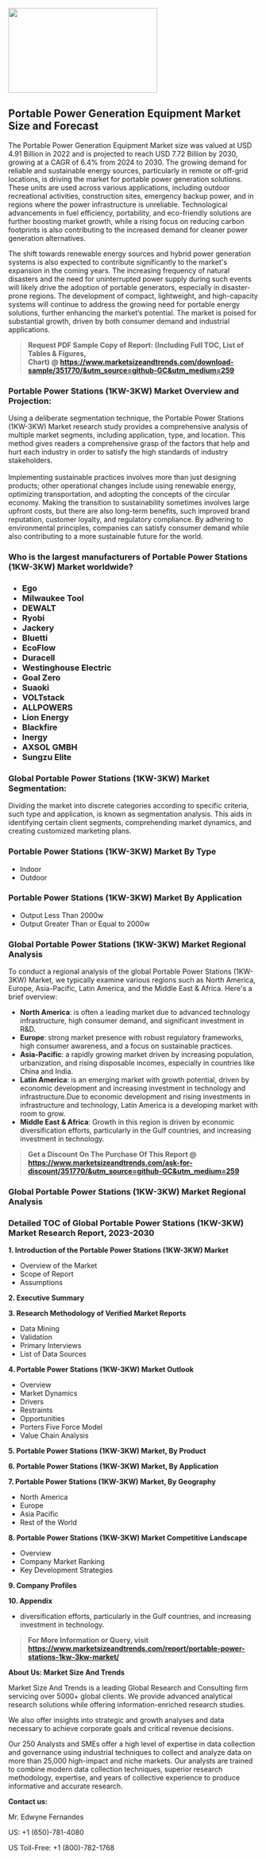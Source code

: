 <p><img class="alignnone size-medium wp-image-20088" src="https://ffe5etoiles.com/wp-content/uploads/2024/12/MST1-300x171.png" alt="" width="300" height="171" /></p><h2>Portable Power Generation Equipment Market Size and Forecast</h2><p>The Portable Power Generation Equipment Market size was valued at USD 4.91 Billion in 2022 and is projected to reach USD 7.72 Billion by 2030, growing at a CAGR of 6.4% from 2024 to 2030. The growing demand for reliable and sustainable energy sources, particularly in remote or off-grid locations, is driving the market for portable power generation solutions. These units are used across various applications, including outdoor recreational activities, construction sites, emergency backup power, and in regions where the power infrastructure is unreliable. Technological advancements in fuel efficiency, portability, and eco-friendly solutions are further boosting market growth, while a rising focus on reducing carbon footprints is also contributing to the increased demand for cleaner power generation alternatives.</p><p>The shift towards renewable energy sources and hybrid power generation systems is also expected to contribute significantly to the market's expansion in the coming years. The increasing frequency of natural disasters and the need for uninterrupted power supply during such events will likely drive the adoption of portable generators, especially in disaster-prone regions. The development of compact, lightweight, and high-capacity systems will continue to address the growing need for portable energy solutions, further enhancing the market’s potential. The market is poised for substantial growth, driven by both consumer demand and industrial applications.</p></p><blockquote id="" class=""><strong>Request PDF Sample Copy of Report: (Including Full TOC, List of Tables &amp; Figures, Chart)&nbsp;@&nbsp;<strong><a href="https://www.marketsizeandtrends.com/download-sample/351770/&utm_source=github-GC&utm_medium=259" target="_blank">https://www.marketsizeandtrends.com/download-sample/351770/&utm_source=github-GC&utm_medium=259</a></strong></strong></blockquote><h3 id="" class="">Portable Power Stations (1KW-3KW) Market&nbsp;Overview and Projection:</h3><p id="" class="">Using a deliberate segmentation technique, the Portable Power Stations (1KW-3KW) Market research study provides a comprehensive analysis of multiple market segments, including application, type, and location. This method gives readers a comprehensive grasp of the factors that help and hurt each industry in order to satisfy the high standards of industry stakeholders. <br /> <br />Implementing sustainable practices involves more than just designing products; other operational changes include using renewable energy, optimizing transportation, and adopting the concepts of the circular economy. Making the transition to sustainability sometimes involves large upfront costs, but there are also long-term benefits, such improved brand reputation, customer loyalty, and regulatory compliance. By adhering to environmental principles, companies can satisfy consumer demand while also contributing to a more sustainable future for the world.</p><h3 id="" class="">Who is the largest manufacturers of&nbsp;Portable Power Stations (1KW-3KW) Market worldwide?</h3><h3 class=""><p><ul><li>Ego </li><li> Milwaukee Tool </li><li> DEWALT </li><li> Ryobi </li><li> Jackery </li><li> Bluetti </li><li> EcoFlow </li><li> Duracell </li><li> Westinghouse Electric </li><li> Goal Zero </li><li> Suaoki </li><li> VOLTstack </li><li> ALLPOWERS </li><li> Lion Energy </li><li> Blackfire </li><li> Inergy </li><li> AXSOL GMBH </li><li> Sungzu Elite</li></ul></p></h3><h3 id="" class="">Global&nbsp;Portable Power Stations (1KW-3KW) Market Segmentation:</h3><p id="" class="">Dividing the market into discrete categories according to specific criteria, such type and application, is known as segmentation analysis. This aids in identifying certain client segments, comprehending market dynamics, and creating customized marketing plans.</p><h3 id="" class="">Portable Power Stations (1KW-3KW) Market&nbsp;By Type</h3><p><p><ul><li>Indoor</li><li> Outdoor</p></li></ul></p></p><h3 id="" class="">Portable Power Stations (1KW-3KW) Market&nbsp;By Application</h3><p class=""><p><ul><li>Output Less Than 2000w</li><li> Output Greater Than or Equal to 2000w</li></ul></p></p><h3 id="" class="">Global Portable Power Stations (1KW-3KW) Market Regional Analysis</h3><p id="" class="">To conduct a regional analysis of the global Portable Power Stations (1KW-3KW) Market, we typically examine various regions such as North America, Europe, Asia-Pacific, Latin America, and the Middle East &amp; Africa. Here's a brief overview:</p><ul><li><strong>North America</strong>: is often a leading market due to advanced technology infrastructure, high consumer demand, and significant investment in R&amp;D.</li><li><strong>Europe</strong>: strong market presence with robust regulatory frameworks, high consumer awareness, and a focus on sustainable practices.</li><li><strong>Asia-Pacific</strong>: a rapidly growing market driven by increasing population, urbanization, and rising disposable incomes, especially in countries like China and India.</li><li><strong>Latin America</strong>: is an emerging market with growth potential, driven by economic development and increasing investment in technology and infrastructure.Due to economic development and rising investments in infrastructure and technology, Latin America is a developing market with room to grow.</li><li><strong>Middle East &amp; Africa</strong>: Growth in this region is driven by economic diversification efforts, particularly in the Gulf countries, and increasing investment in technology.</li></ul><blockquote id="" class=""><strong>Get a Discount On The Purchase Of This Report @ <strong><a href="https://www.marketsizeandtrends.com/ask-for-discount/351770/&utm_source=github-GC&utm_medium=259" target="_blank">https://www.marketsizeandtrends.com/ask-for-discount/351770/&utm_source=github-GC&utm_medium=259</a></strong></strong></blockquote><h3 id="" class="">Global Portable Power Stations (1KW-3KW) Market Regional Analysis</h3><h3 id="" class="">Detailed TOC of Global Portable Power Stations (1KW-3KW) Market Research Report, 2023-2030</h3><p id="" class=""><strong>1. Introduction of the Portable Power Stations (1KW-3KW) Market</strong></p><ul><li>Overview of the Market</li><li>Scope of Report</li><li>Assumptions</li></ul><p id="" class=""><strong>2. Executive Summary</strong></p><p id="" class=""><strong>3. Research Methodology of Verified Market Reports</strong></p><ul><li>Data Mining</li><li>Validation</li><li>Primary Interviews</li><li>List of Data Sources</li></ul><p id="" class=""><strong>4. Portable Power Stations (1KW-3KW) Market Outlook</strong></p><ul><li>Overview</li><li>Market Dynamics</li><li>Drivers</li><li>Restraints</li><li>Opportunities</li><li>Porters Five Force Model</li><li>Value Chain Analysis</li></ul><p id="" class=""><strong>5. Portable Power Stations (1KW-3KW) Market, By Product</strong></p><p id="" class=""><strong>6. Portable Power Stations (1KW-3KW) Market, By Application</strong></p><p id="" class=""><strong>7. Portable Power Stations (1KW-3KW) Market, By Geography</strong></p><ul><li>North America</li><li>Europe</li><li>Asia Pacific</li><li>Rest of the World</li></ul><p id="" class=""><strong>8. Portable Power Stations (1KW-3KW) Market Competitive Landscape</strong></p><ul><li>Overview</li><li>Company Market Ranking</li><li>Key Development Strategies</li></ul><p id="" class=""><strong>9. Company Profiles</strong></p><p id="" class=""><strong>10. Appendix</strong></p><ul><li>diversification efforts, particularly in the Gulf countries, and increasing investment in technology.</li></ul><blockquote id="" class=""><strong>For More Information or Query, visit <strong><strong><a href="https://www.marketsizeandtrends.com/report/portable-power-stations-1kw-3kw-market/" target="_blank">https://www.marketsizeandtrends.com/report/portable-power-stations-1kw-3kw-market/</a></strong></strong></strong></blockquote><p id="" class=""><strong>About Us: Market Size And Trends</strong></p><p id="" class="">Market Size And Trends is a leading Global Research and Consulting firm servicing over 5000+ global clients. We provide advanced analytical research solutions while offering information-enriched research studies.</p><p id="" class="">We also offer insights into strategic and growth analyses and data necessary to achieve corporate goals and critical revenue decisions.</p><p id="" class="">Our 250 Analysts and SMEs offer a high level of expertise in data collection and governance using industrial techniques to collect and analyze data on more than 25,000 high-impact and niche markets. Our analysts are trained to combine modern data collection techniques, superior research methodology, expertise, and years of collective experience to produce informative and accurate research.</p><p id="" class=""><strong>Contact us:</strong></p><p id="" class="">Mr. Edwyne Fernandes</p><p id="" class="">US: +1 (650)-781-4080</p><p id="" class="">US Toll-Free: +1 (800)-782-1768</p>
